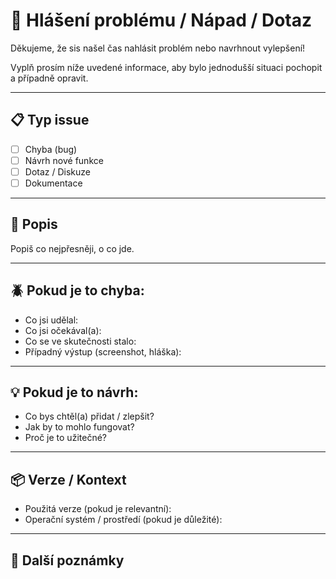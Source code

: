# 🐞 Hlášení problému / Nápad / Dotaz

Děkujeme, že sis našel čas nahlásit problém nebo navrhnout vylepšení!

Vyplň prosím níže uvedené informace, aby bylo jednodušší situaci pochopit a případně opravit.

---

## 📋 Typ issue

- [ ] Chyba (bug)
- [ ] Návrh nové funkce
- [ ] Dotaz / Diskuze
- [ ] Dokumentace

---

## 🧩 Popis

Popiš co nejpřesněji, o co jde.

---

## 🪲 Pokud je to chyba:

- Co jsi udělal:
- Co jsi očekával(a):
- Co se ve skutečnosti stalo:
- Případný výstup (screenshot, hláška):

---

## 💡 Pokud je to návrh:

- Co bys chtěl(a) přidat / zlepšit?
- Jak by to mohlo fungovat?
- Proč je to užitečné?

---

## 📦 Verze / Kontext

- Použitá verze (pokud je relevantní):
- Operační systém / prostředí (pokud je důležité):

---

## 📎 Další poznámky

<!-- Cokoliv dalšího, co by mohlo pomoct -->
